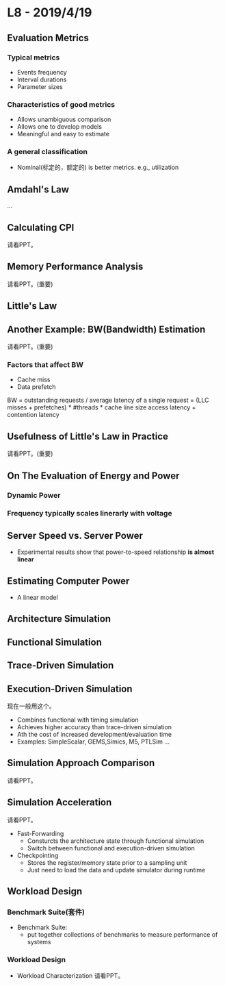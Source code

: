 # L8 - 2019/4/19
## Evaluation Metrics
### Typical metrics
- Events frequency
- Interval durations
- Parameter sizes
### Characteristics of good metrics
- Allows unambiguous comparison
- Allows one to develop models
- Meaningful and easy to estimate
### A general classification
- Nominal(标定的，额定的) is better metrics. e.g., utilization
## Amdahl's Law
...
## Calculating CPI
请看PPT。
## Memory Performance Analysis
请看PPT。(重要)
## Little's Law
## Another Example: BW(Bandwidth) Estimation
请看PPT。(重要)
### Factors that affect BW
- Cache miss
- Data prefetch

BW = outstanding requests / average latency of a single request
= (LLC misses + prefetches) * #threads * cache line size access latency + contention latency
## Usefulness of Little's Law in Practice
请看PPT。(重要)
## On The Evaluation of Energy and Power
### Dynamic Power
### Frequency typically scales linerarly with voltage
## Server Speed vs. Server Power
- Experimental results show that power-to-speed relationship **is almost linear**
## Estimating Computer Power
- A linear model
## Architecture Simulation
## Functional Simulation
## Trace-Driven Simulation
## Execution-Driven Simulation
现在一般用这个。
- Combines functional with timing simulation
- Achieves higher accuracy than trace-driven simulation
- Ath the cost of increased development/evaluation time
- Examples: SimpleScalar, GEMS,Simics, M5, PTLSim ...
## Simulation Approach Comparison
请看PPT。
## Simulation Acceleration
请看PPT。
- Fast-Forwarding
  - Consturcts the architecture state through functional simulation
  - Switch between functional and execution-driven simulation
- Checkpointing
  - Stores the register/memory state prior to a sampling unit
  - Just need to load the data and update simulator during runtime
## Workload Design
### Benchmark Suite(套件)
- Benchmark Suite:
  - put together collections of benchmarks to measure performance of systems
### Workload Design
- Workload Characterization
请看PPT。
